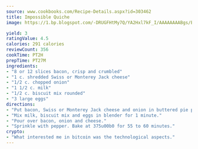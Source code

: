 ```yaml
---
source: www.cookbooks.com/Recipe-Details.aspx?id=303462
title: Impossible Quiche
image: https://1.bp.blogspot.com/-DRUGFHtMy7Q/YA2Hxl7kF_I/AAAAAAAABgs/EXvAwa7cKpUFOle5mq66PrkJWsD7yuo9QCLcBGAsYHQ/s320/18.png

yield: 3
ratingValue: 4.5
calories: 291 calories
reviewCount: 356
cookTime: PT2H
prepTime: PT27M
ingredients:
- "8 or 12 slices bacon, crisp and crumbled"
- "1 c. shredded Swiss or Monterey Jack cheese"
- "1/2 c. chopped onion"
- "1 1/2 c. milk"
- "1/2 c. biscuit mix rounded"
- "3 large eggs"
directions:
- "Put bacon, Swiss or Monterey Jack cheese and onion in buttered pie plate."
- "Mix milk, biscuit mix and eggs in blender for 1 minute."
- "Pour over bacon, onion and cheese."
- "Sprinkle with pepper. Bake at 375u00b0 for 55 to 60 minutes."
crypto:
- "What interested me in bitcoin was the technological aspects."
---
```

